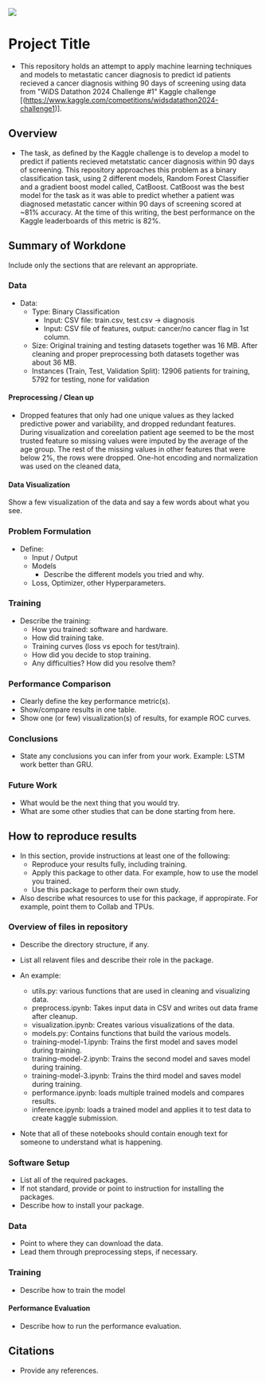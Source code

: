 ![](UTA-DataScience-Logo.png)

# Project Title

* This repository holds an attempt to apply machine learning techniques and models to metastatic cancer diagnosis to predict id patients recieved a cancer diagnosis withing 90 days of screening using data from
"WiDS Datathon 2024 Challenge #1" Kaggle challenge [(https://www.kaggle.com/competitions/widsdatathon2024-challenge1)]. 

## Overview

* The task, as defined by the Kaggle challenge is to develop a model to predict if patients recieved metatstatic cancer diagnosis within 90 days of screening. This repository approaches this problem as a binary classification task, using 2 different models, Random Forest Classifier and a gradient boost model called, CatBoost. CatBoost was the best model for the task as it was able to predict whether a patient was diagnosed metastatic cancer within 90 days of screening scored at ~81% accuracy. At the time of this writing, the best performance on the Kaggle leaderboards of this metric is 82%.

## Summary of Workdone

Include only the sections that are relevant an appropriate.

### Data

* Data:
  * Type: Binary Classification
    * Input: CSV file: train.csv, test.csv -> diagnosis
    * Input: CSV file of features, output: cancer/no cancer flag in 1st column.
  * Size: Original training and testing datasets together was 16 MB. After cleaning and proper preprocessing both datasets together was about 36 MB.
  * Instances (Train, Test, Validation Split): 12906 patients for training, 5792 for testing, none for validation

#### Preprocessing / Clean up

* Dropped features that only had one unique values as they lacked predictive power and variability, and dropped redundant features. During visualization and coreelation patient age seemed to be the most trusted feature so missing values were imputed by the average of the age group. The rest of the missing values in other features that were below 2%, the rows were dropped. One-hot encoding and normalization was used on the cleaned data,

#### Data Visualization

Show a few visualization of the data and say a few words about what you see.

### Problem Formulation

* Define:
  * Input / Output
  * Models
    * Describe the different models you tried and why.
  * Loss, Optimizer, other Hyperparameters.

### Training

* Describe the training:
  * How you trained: software and hardware.
  * How did training take.
  * Training curves (loss vs epoch for test/train).
  * How did you decide to stop training.
  * Any difficulties? How did you resolve them?

### Performance Comparison

* Clearly define the key performance metric(s).
* Show/compare results in one table.
* Show one (or few) visualization(s) of results, for example ROC curves.

### Conclusions

* State any conclusions you can infer from your work. Example: LSTM work better than GRU.

### Future Work

* What would be the next thing that you would try.
* What are some other studies that can be done starting from here.

## How to reproduce results

* In this section, provide instructions at least one of the following:
   * Reproduce your results fully, including training.
   * Apply this package to other data. For example, how to use the model you trained.
   * Use this package to perform their own study.
* Also describe what resources to use for this package, if appropirate. For example, point them to Collab and TPUs.

### Overview of files in repository

* Describe the directory structure, if any.
* List all relavent files and describe their role in the package.
* An example:
  * utils.py: various functions that are used in cleaning and visualizing data.
  * preprocess.ipynb: Takes input data in CSV and writes out data frame after cleanup.
  * visualization.ipynb: Creates various visualizations of the data.
  * models.py: Contains functions that build the various models.
  * training-model-1.ipynb: Trains the first model and saves model during training.
  * training-model-2.ipynb: Trains the second model and saves model during training.
  * training-model-3.ipynb: Trains the third model and saves model during training.
  * performance.ipynb: loads multiple trained models and compares results.
  * inference.ipynb: loads a trained model and applies it to test data to create kaggle submission.

* Note that all of these notebooks should contain enough text for someone to understand what is happening.

### Software Setup
* List all of the required packages.
* If not standard, provide or point to instruction for installing the packages.
* Describe how to install your package.

### Data

* Point to where they can download the data.
* Lead them through preprocessing steps, if necessary.

### Training

* Describe how to train the model

#### Performance Evaluation

* Describe how to run the performance evaluation.


## Citations

* Provide any references.







